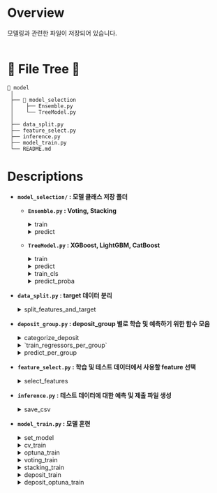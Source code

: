 # Overview

모델링과 관련한 파일이 저장되어 있습니다.
<br><br>


# 🌳 File Tree 🌳

```
📂 model
 │
 ├── 📂 model_selection
 │    ├── Ensemble.py 
 │    └── TreeModel.py
 │
 ├── data_split.py
 ├── feature_select.py
 ├── inference.py
 ├── model_train.py
 └── README.md
```

# Descriptions

- **`model_selection/` : 모델 클래스 저장 폴더**
    - **`Ensemble.py` : Voting, Stacking**
        <details>
        <summary>train</summary>
          
        <h3> 함수 개요 </h3>
          
        - 모델 객체를 정의하고 훈련하는 함수
        <h3> 함수 파라미터 </h3>
        
        - `X_train (DataFrame)` : 독립 변수 데이터
          
        - `y_train (DataFrame)` : 예측 변수 데이터
        <h3> 함수 동작 방식 </h3>
          
        - 모델 객체 정의
          
        - 모델 훈련
          
        - 훈련된 모델 객체 반환
        </details><details>
        <summary>predict</summary>
        <h3> 함수 개요 </h3>
          
        - 훈련된 모델을 기반으로 예측값을 출력하는 함수
        <h3> 함수 파라미터 </h3>
        
        - `X_valid (DataFrame)` : 검증 데이터셋
        <h3> 함수 동작 방식 </h3>
        
        - 훈련하지 않고 함수 실행 시 ValueError 반환
          
        - 훈련된 모델로 예측 및 예측값 반환
        </details>
        
    - **`TreeModel.py` : XGBoost, LightGBM, CatBoost**
      <details>
      <summary>train</summary>
      <h3> 함수 개요 </h3>
        
      - 모델 객체를 정의하고 훈련하는 함수
      <h3> 함수 파라미터 </h3>
      
      - `X_train (DataFrame)` : 독립 변수 데이터
        
      - `y_train (DataFrame)` : 예측 변수 데이터
      <h3> 함수 동작 방식 </h3>
      
      - 모델 객체 정의
        
      - 모델 훈련
        
      - 훈련된 모델 객체 반환
      </details><details>
      <summary>predict</summary>
      <h3> 함수 개요 </h3>
        
      - 훈련된 모델을 기반으로 예측값을 출력하는 함수
      <h3> 함수 파라미터 </h3>
      
      - `X_valid (DataFrame)` : 검증 데이터셋
      <h3> 함수 동작 방식 </h3>
      
      - 훈련하지 않고 함수 실행 시 ValueError 반환
        
      - 훈련된 모델로 예측 및 예측값 반환
      </details><details>
      <summary>train_cls</summary>
      <h3> 함수 개요 </h3>
        
      - 모델 객체를 정의하고 훈련하는 함수입니다.
      </div>
      <h3> 함수 파라미터 </h3>
      
      - `X_train (DataFrame)` : 독립 변수
        
      - `y_train (DataFrame)` : 예측 변수 데이터
      <h3> 함수 동작 방식 </h3>
      
      - 모델 객체 정의
        
      - 모델 훈련
        
      - 훈련된 모델 객체 반환
      </details><details>
      <summary>predict_proba</summary>
      <h3> 함수 개요 </h3>
        
      - 훈련된 모델을 기반으로 예측값을 출력하는 함수입니다.
      </div>
      <h3> 함수 파라미터 </h3>
      
      - `X_valid (DataFrame)` : 검증 데이터셋
      <h3> 함수 동작 방식 </h3>
      
      - 훈련하지 않고 함수 실행 시 ValueError 반환
        
      - 훈련된 모델로 예측 및 예측값 반환
      </details>
    
- **`data_split.py` : target 데이터 분리**
  <details>
  <summary>split_features_and_target</summary>
  <h3> 함수 개요 </h3>
    
  - 학습 데이터에서 피처와 타겟 변수를 분리하는 함수
  <h3> 함수 파라미터 </h3>
  
  - `train_data (DataFrame)`: 학습용 데이터프레임 (deposit, log_deposit 열 포함해야)
  <h3> 함수 동작 방식 </h3>
  
  - 피처 데이터셋에 deposit, log_deposit을 제외한 열 할당
    
  - 타겟 데이터셋에 deposit, log_deposit 열 할당
    
  - 피처와 타겟 데이터셋 반환
  </details>
  
- **`deposit_group.py` : deposit_group 별로 학습 및 예측하기 위한 함수 모음**
  <details>
  <summary>categorize_deposit</summary>
  <h3> 함수 개요 </h3>
    
  - deposit을 기준으로 그룹을 분류하는 함수입니다.
  </div>
  <h3> 함수 파라미터 </h3>
  
  - `deposit: float`
  <h3> 함수 동작 방식 </h3>
  
  - deposit을 기준으로 그룹을 분류
    
  - deposit에 따라 분류된 그룹 번호 반환
  </details><details>
  <summary>`train_regressors_per_group`</summary>
  <h3> 함수 개요 </h3>
    
  - 각 deposit_group별로 모델을 훈련하고 성능을 평가하는 함수입니다.
  </div>
  <h3> 함수 파라미터 </h3>
  
  - `model_name: str` 사용할 모델 이름
    
  - `train_data: pd.DataFrame` 훈련 데이터
    
  - `selected_cols: list` 모델 훈련에 사용될 feature의 열 이름 리스트
    
  - `optuna: str` Optuna 최적화 사용 여부. "on" 또는 "off".
  <h3> 함수 동작 방식 </h3>
  
  - deposit_group 별로
  
    - 해당 deposit_group에 해당하는 데이터 할당
      
    - 데이터 독립변수(X_group), 종속변수(y_group)로 분류
      
    - 모델 훈련 (Optuna 사용하는 경우, 아닌 경우로 나누어 실행)
      
      - group_params에 그룹별 best_params 저장
        
      - group_scores에 그룹별 점수 저장
        
      - group_models에 그룹별 모델 저장
  - mean MAE 계산 (그룹별 점수 * 그룹별 개수 / 전체 개수)
    
  - group MAE, mean MAE 출력
    
  - group_models, group_params, mean_score 반환
  </details><details>
  <summary>predict_per_group</summary>
  <h3> 함수 개요 </h3>
    
  - 각 deposit_group별로 예측을 수행하는 함수입니다.
  </div>
  <h3> 함수 파라미터 </h3>
  
  - `test_data: pd.DataFrame` 훈련 데이터
    
  - `group_models: dict` 각 그룹에 대한 훈련된 모델을 포함하는 딕셔너리
    
  - `selected_cols: list` 모델 훈련에 사용될 feature의 열 이름 리스트
  <h3> 함수 동작 방식 </h3>
  
  - 예측값을 저장할 배열(y_pred) 초기화

  - deposit_group 별로
    - 해당 deposit_group에 해당하는 데이터 할당
    - 해당 그룹에 데이터가 있는 경우만 예측
    - y_pred에 그룹별 예측값 저장
  - y_pred 반환
  </details>
  
- **`feature_select.py` : 학습 및 테스트 데이터에서 사용할 feature 선택**
  <details>
  <summary>select_features</summary>
  <h3> 함수 개요 </h3>
    
  - 학습 데이터와 테스트 데이터에서 사용할 피처(컬럼)을 선택하는 함수
  <h3> 함수 파라미터 </h3>
  
  - `train_data (DataFrame)`: 학습용 데이터프레임
    
  - `test_data (DataFrame)`: 테스트용 데이터프레임
  <h3> 함수 동작 방식 </h3>
  
  - 학습용, 테스트용 피처 리스트로 선택
    
  - 선택된 피처 리스트로 지정한 데이터셋(학습, 테스트) 반환
  </details>
  
- **`inference.py` : 테스트 데이터에 대한 예측 및 제출 파일 생성**
  <details>
  <summary>save_csv</summary>
  <h3> 함수 개요 </h3>
    
  - 학습된 모델을 사용하여 테스트 데이터에 대한 예측을 수행하고
    
  - 예측 결과를 제출 파일 형식으로 저장하는 함수
  <h3> 함수 파라미터 </h3>
  
  - `model(object)` : 학습된 모델 객체
    
  - `test_data (Dataframe)` : 예측에 사용된 테스트 데이터
    
  - `sample_submission (DataFrame)` : 제출 파일의 기본 형식을 가진 데이터프레임
  <h3> 함수 동작 방식 </h3>
  
  - 학습된 모델로 테스트 데이터 예측
    
  - 예측결과 지수 변환
    
  - 지수 변환값 sample_submission 데이터셋에 할당
    
  - sample_submission 데이터셋 csv 파일로 반환
  </details>
- **`model_train.py` : 모델 훈련**
  <details>
  <summary>set_model</summary>
  <h3> 함수 개요 </h3>
    
  - 주어진 모델 이름에 따라 모델을 생성하고 반환하는 함수
  <h3> 함수 파라미터 </h3>
  
  - `model_name (str)` : 생성하려는 모델 이름
    
  - `*params (dict)` : 모델 생성 시 사용할 하이퍼파라미터
  <h3> 함수 동작 방식 </h3>
  
  - `match` 구문을 사용하여 `model_name`에 따라 적절한 모델 클래스를 선택
    
  - 각 모델 이름에 맞는 케이스를 정의하고, 해당 모델을 초기화
    
  - 생성된 모델 객체 반환
  </details><details>
  <summary>cv_train</summary>
  <h3> 함수 개요 </h3>
    
  - K-Fold를 이용하여 Cross Validation을 수행하는 함수
  <h3> 함수 파라미터 </h3>
  
  - `model (object)` : 수행하려는 모델
    
  - `X (DataFrame)` : 독립 변수
    
  - `y (DataFrame)` : 예측 변수. deposit과 log_deposit 열로 나뉨.
    
  - `verbose (bool, optional)` : Fold별 진행상황을 출력할 지 여부. Defaults to True.
  <h3> 함수 동작 방식 </h3>

  - K-Fold 객체 생성 (5-Fold)
    
  - 각 폴드에 대해
    
    - 현재 폴드 번호를 출력 (verbose가 True일 때)
      
    - 훈련 데이터와 검증 데이터를 인덱스를 이용해 분리
      
    - 모델을 훈련 데이터로 학습
      
    - 검증 데이터에 대한 예측을 수행
      
    - 예측 결과에 지수변환
      
    - MAE를 계산하고 리스트에 추가 (verbose가 True일 때 MAE 값을 출력)
  - 평균 MAE로 최종 MAE 계산
    
  - 전체 K-Fold 결과 출력 (verbose가 True일 때)
    
  - 최종 MAE 반환
  </details><details>
  <summary>optuna_train</summary>
  <h3> 함수 개요 </h3>
    
  - Optuna를 사용하여 주어진 모델의 하이퍼파라미터를 최적하는 함수
  <h3> 함수 파라미터 </h3>
  
  - `model (object)` : 최적화할 모델의 이름
    
  - `X (DataFrame)` : 독립 변수
    
  - `y (DataFrame)` : 예측 변수
  <h3> 함수 동작 방식 </h3>
  
  - 목표 함수 정의
    
    - 내부 함수 `objective(trial)`을 정의하여 각 하이퍼파라미터 조합을 평가
      
    - `match` 구문을 사용하여 모델 이름에 따른 하이퍼파라미터를 설정
    
    - 모델 생성 및 평가
    
    - `set_model` 함수를 호출하여 하이퍼파라미터를 적용한 모델 객체 생성
      
    - `cv_train` 함수를 호출하여 모델을 K-Fold 교차 검증을 통해 평가하고 MAE를 반환
  - Optuna 스터디 생성 및 최적화
    
  - `TPESampler`를 사용하여 샘플링 방법을 설정
    
  - `optuna.create_study`를 통해 스터디를 생성하고, 방향을 "minimize"로 설정하여 MAE 최소화를 목표
    
  - `study.optimize`를 호출하여 `objective` 함수 50번 실행하여 최적의 하이퍼파라미터 탐색
    
  - 최적의 하이퍼파라미터와 MAE 반환
  </details><details>
  <summary>voting_train</summary>
  <h3> 함수 개요 </h3>
    
  - Optuna를 사용하여 보팅 모델의 하이퍼파라미터를 최적하는 함수
  <h3> 함수 파라미터 </h3>
  
  - `models (list[str])` : 기본 모델의 이름을 담은 리스트
    
  - `X (DataFrame)` : 독립 변수
    
  - `y (DataFrame)` : 예측 변수
    
  - `n_trials (int)` : optuna 시행 횟수
  <h3> 함수 동작 방식 </h3>
  
  - 목표 함수 정의
    - 내부 함수 `objective(trial)`을 정의하여 각 하이퍼파라미터 조합을 평가
      
    - `match` 구문을 사용하여 모델 이름에 따른 하이퍼파라미터를 설정
      
    - 통합 모델 정의
      
    - 가중치 또한 튜닝할 파라미터로 지정 및 정규화 수행
      
    - `cv_train` 함수를 호출하여 모델을 K-Fold 교차 검증을 통해 평가하고 MAE를 반환
  - Optuna 스터디 생성 및 최적화
    
  - `TPESampler`를 사용하여 샘플링 방법을 설정
    
  - `optuna.create_study`를 통해 스터디를 생성하고, 방향을 "minimize"로 설정하여 MAE 최소화를 목표
    
  - `study.optimize`를 호출하여 `objective` 함수를 지정된 횟수만큼 실행하여 최적의 하이퍼파라미터 탐색
    
  - 최적의 하이퍼파라미터와 MAE 반환
  </details><details>
  <summary>stacking_train</summary>
  <h3> 함수 개요 </h3>
    
  - Optuna를 사용하여 스태킹 모델의 하이퍼파라미터를 최적하는 함수
  <h3> 함수 파라미터 </h3>
  
  - `models (list[str])` : 기본 모델의 이름을 담은 리스트
    
  - `meta_model (BaseEstimator)` : 메타 모델 객체
    
  - `X (DataFrame)` : 독립 변수
    
  - `y (DataFrame)` : 예측 변수
    
  - `n_trials (int)` : optuna 시행 횟수
  <h3> 함수 동작 방식 </h3>
  - 목표 함수 정의
    - 내부 함수 `objective(trial)`을 정의하여 각 하이퍼파라미터 조합을 평가
  
    - `match` 구문을 사용하여 모델 이름에 따른 하이퍼파라미터를 설정
      
    - 통합 모델 정의
      
    - `set_model` 함수를 호출하여 하이퍼파라미터를 적용한 모델 객체 생성
      
    - `cv_train` 함수를 호출하여 모델을 K-Fold 교차 검증을 통해 평가하고 MAE를 반환
  - Optuna 스터디 생성 및 최적화
    
  - `TPESampler`를 사용하여 샘플링 방법을 설정
    
  - `optuna.create_study`를 통해 스터디를 생성하고, 방향을 "minimize"로 설정하여 MAE 최소화를 목표
    
  - `study.optimize`를 호출하여 `objective` 함수를 지정된 횟수만큼 실행하여 최적의 하이퍼파라미터 탐색
    
  - 최적의 하이퍼파라미터와 MAE 반환
  </details><details>
  <summary>deposit_train</summary>
  <h3> 함수 개요 </h3>
    
  - 모델 객체를 정의하고 훈련하는 함수입니다.
  </div>
  <h3> 함수 파라미터 </h3>
  
  - `model_name (str)` : 최적화할 모델의 이름
    
  - `type (str)` : 모델의 타입을 나타내며, "cls"는 Classifier, "reg"는 Regressor를 의미
    
  - `X (DataFrame)` : 독립 변수
    
  - `y (DataFrame)` : 예측 변수
    
  - `params (dict)`: 하이퍼파라미터
  <h3> 함수 동작 방식 </h3>
  
  - 독립 변수와 예측 변수를 train, valid 데이터셋으로 분리
    
  - `set_model` 함수로 `model_name`에 맞는 model 객체 생성
    
  - Classifier인 경우와 Regressor인 경우로 나누어 학습 및 예측
    
  - valid MAE 반환
  </details><details>
  <summary>deposit_optuna_train</summary>
  <h3> 함수 개요 </h3>
    
  - Optuna를 사용하여 주어진 모델의 하이퍼파라미터를 최적화하는 함수입니다.
  </div>
  <h3> 함수 파라미터 </h3>
  
  - `model_name (str)` : 최적화할 모델의 이름
    
  - `type (str)` : 모델의 타입을 나타내며, "cls"는 Classifier, "reg"는 Regressor를 의미
    
  - `X (DataFrame)` : 독립 변수
    
  - `y (DataFrame)` : 예측 변수
    
  - `n_trials (int, optional)` : Optuna가 최적화를 위해 수행할 시험 횟수 (Defaults to 50)
  <h3> 함수 동작 방식 </h3>
  
  - 목표 함수 정의
    - 내부 함수 objective(trial) 을 정의하여 각 하이퍼파라미터 조합을 평가
      
    - match 구문을 사용하여 모델 이름에 따른 하이퍼파라미터를 설정
      
    - 모델 생성 및 평가
      
    - `deposit_train` 함수를 호출하여 모델을 평가하고 MAE를 반환
  - Optuna 스터디 생성 및 최적화
    
  - `TPESampler`를 사용하여 샘플링 방법을 설정
  
  - `optuna.create_study`를 통해 스터디를 생성하고, 방향을 "minimize"로 설정하여 MAE 최소화를 목표
    
  - `study.optimize`를 호출하여 `objective`함수 50번 실행하여 최적의 하이퍼파라미터 탐색
    
  - 최적의 하이퍼파라미터와 MAE 반환
  </details>

<br></br>
